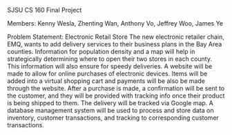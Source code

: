 SJSU CS 160 Final Project

Members: Kenny Wesla, Zhenting Wan, Anthony Vo, Jeffrey Woo, James Ye

Problem Statement: Electronic Retail Store
The new electronic retailer chain, EMQ, wants to add delivery services to their business plans in the Bay Area counties. Information for population density and a map will help in strategically determining where to open their two stores in each county. This information will also ensure for speedy deliveries. 
A website will be made to allow for online purchases of electronic devices. Items will be added into a virtual shopping cart and payments will be also be made through the website. After a purchase is made, a confirmation will be sent to the customer, and they will be provided with tracking info once their product is being shipped to them. The delivery will be tracked via Google map. 
A database management system will be used to process and store data on inventory, customer transactions, and tracking to corresponding customer transactions.
